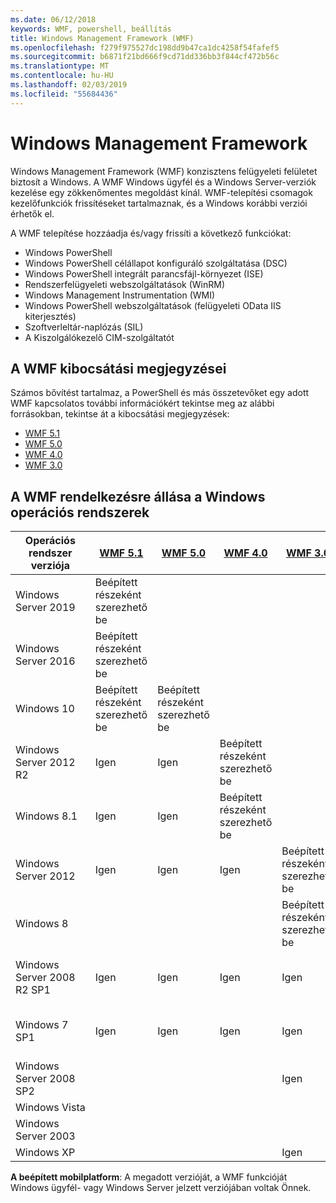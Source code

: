 ```yaml
---
ms.date: 06/12/2018
keywords: WMF, powershell, beállítás
title: Windows Management Framework (WMF)
ms.openlocfilehash: f279f975527dc198dd9b47ca1dc4258f54fafef5
ms.sourcegitcommit: b6871f21bd666f9cd71dd336bb3f844cf472b56c
ms.translationtype: MT
ms.contentlocale: hu-HU
ms.lasthandoff: 02/03/2019
ms.locfileid: "55684436"
---
```

# <a name="windows-management-framework"></a>Windows Management Framework

Windows Management Framework (WMF) konzisztens felügyeleti felületet biztosít a Windows. A WMF Windows ügyfél és a Windows Server-verziók kezelése egy zökkenőmentes megoldást kínál. WMF-telepítési csomagok kezelőfunkciók frissítéseket tartalmaznak, és a Windows korábbi verziói érhetők el.

A WMF telepítése hozzáadja és/vagy frissíti a következő funkciókat:

- Windows PowerShell
- Windows PowerShell célállapot konfiguráló szolgáltatása (DSC)
- Windows PowerShell integrált parancsfájl-környezet (ISE)
- Rendszerfelügyeleti webszolgáltatások (WinRM)
- Windows Management Instrumentation (WMI)
- Windows PowerShell webszolgáltatások (felügyeleti OData IIS kiterjesztés)
- Szoftverleltár-naplózás (SIL)
- A Kiszolgálókezelő CIM-szolgáltatót

## <a name="wmf-release-notes"></a>A WMF kibocsátási megjegyzései

Számos bővítést tartalmaz, a PowerShell és más összetevőket egy adott WMF kapcsolatos további információkért tekintse meg az alábbi forrásokban, tekintse át a kibocsátási megjegyzések:

- [WMF 5.1](5.1/release-notes.md)
- [WMF 5.0](5.0/releasenotes.md)
- [WMF 4.0](https://download.microsoft.com/download/3/D/6/3D61D262-8549-4769-A660-230B67E15B25/Windows%20Management%20Framework%204%200%20Release%20Notes.docx)
- [WMF 3.0](https://download.microsoft.com/download/E/7/6/E76850B8-DA6E-4FF5-8CCE-A24FC513FD16/WMF%203%20Release%20Notes.docx)

## <a name="wmf-availability-across-windows-operating-systems"></a>A WMF rendelkezésre állása a Windows operációs rendszerek

|Operációs rendszer verziója  |[WMF 5.1][] |[WMF 5.0][] |[WMF 4.0][] |[WMF 3.0][]  |[A WMF 2.0][] |
|--------------------------|------------|------------|------------|-------------|------------|
|Windows Server 2019       |Beépített részeként szerezhető be|            |            |             |            |
|Windows Server 2016       |Beépített részeként szerezhető be|            |            |             |            |
|Windows 10                |Beépített részeként szerezhető be|Beépített részeként szerezhető be|            |             |            |
|Windows Server 2012 R2    |Igen         |Igen         |Beépített részeként szerezhető be|             |            |
|Windows 8.1               |Igen         |Igen         |Beépített részeként szerezhető be|             |            |
|Windows Server 2012       |Igen         |Igen         |Igen         |Beépített részeként szerezhető be |            |
|Windows 8                 |            |            |            |Beépített részeként szerezhető be |            |
|Windows Server 2008 R2 SP1|Igen         |Igen         |Igen         |Igen          |Beépített részeként szerezhető be|
|Windows 7 SP1             |Igen         |Igen         |Igen         |Igen          |Beépített részeként szerezhető be|
|Windows Server 2008 SP2   |            |            |            |Igen          |Igen         |
|Windows Vista             |            |            |            |             |Igen         |
|Windows Server 2003       |            |            |            |             |Igen         |
|Windows XP                |            |            |            |Igen          |            |

**A beépített mobilplatform**: A megadott verzióját, a WMF funkcióját Windows ügyfél- vagy Windows Server jelzett verziójában voltak Önnek.

[WMF 5.1]: https://aka.ms/wmf51download
[WMF 5.0]: https://aka.ms/wmf5download
[WMF 4.0]: https://aka.ms/wmf4download
[WMF 3.0]: https://aka.ms/wmf3download
[A WMF 2.0]: https://aka.ms/wmf2download
